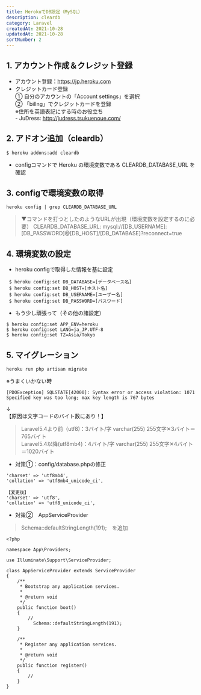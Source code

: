 ```yaml
---
title: HerokuでDB設定（MySQL）
description: cleardb
category: Laravel
createdAt: 2021-10-28
updatedAt: 2021-10-28
sortNumber: 2
---
```


## 1. アカウント作成＆クレジット登録
- アカウント登録：https://jp.heroku.com
- クレジットカード登録
  <br>① 自分のアカウントの「Account settings」を選択
  <br>② 「billng」でクレジットカードを登録
  <br>※住所を英語表記にする時のお役立ち
  <br> - JuDress: http://judress.tsukuenoue.com/

## 2. アドオン追加（cleardb）
```
$ heroku addons:add cleardb
```
- configコマンドで Heroku の環境変数である CLEARDB_DATABASE_URL を確認


## 3. configで環境変数の取得
```
heroku config | grep CLEARDB_DATABASE_URL
```
> ▼コマンドを打つとしたのようなURLが出現（環境変数を設定するのに必要）
CLEARDB_DATABASE_URL: mysql://[DB_USERNAME]:[DB_PASSWORD]@[DB_HOST]/[DB_DATABASE]?reconnect=true

## 4. 環境変数の設定
- heroku configで取得した情報を基に設定
```
 $ heroku config:set DB_DATABASE=[データベース名]
 $ heroku config:set DB_HOST=[ホスト名]
 $ heroku config:set DB_USERNAME=[ユーザー名]
 $ heroku config:set DB_PASSWORD=[パスワード] 

```
- もう少し頑張って（その他の諸設定）
```
$ heroku config:set APP_ENV=heroku 
$ heroku config:set LANG=ja_JP.UTF-8
$ heroku config:set TZ=Asia/Tokyo
```

## 5. マイグレーション
```
heroku run php artisan migrate
```
※うまくいかない時
```
[PDOException] SQLSTATE[42000]: Syntax error or access violation: 1071 Specified key was too long; max key length is 767 bytes
```
↓<br>
【原因は文字コードのバイト数にあり！】
> Laravel5.4より前（utf8)：3バイト/字  varchar(255)  255文字✕3バイト＝765バイト<br>
Laravel5.4以降(utf8mb4)：4バイト/字  varchar(255)  255文字✕4バイト＝1020バイト

- 対策①：config/database.phpの修正
```
'charset' => 'utf8mb4',
'collation' => 'utf8mb4_unicode_ci',

【変更後】
'charset' => 'utf8', 
'collation' => 'utf8_unicode_ci',
```

- 対策②　AppServiceProvider
> Schema::defaultStringLength(191);　を追加
```
<?php
 
namespace App\Providers;
 
use Illuminate\Support\ServiceProvider;
 
class AppServiceProvider extends ServiceProvider
{
    /**
     * Bootstrap any application services.
     *
     * @return void
     */
    public function boot()
    {
        //
          Schema::defaultStringLength(191);
    }
 
    /**
     * Register any application services.
     *
     * @return void
     */
    public function register()
    {
        //
    }
}
```
